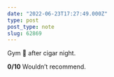 ```yaml
---
date: "2022-06-23T17:27:49.000Z"
type: post 
post_type: note
slug: 62869
---
```

Gym 💪 after cigar night.
 
**0/10** Wouldn’t recommend. 

